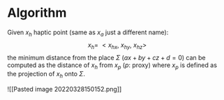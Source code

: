 # Algorithm
Given $x_h$ haptic point (same as $x_a$ just a different name):
$$
x_h = \ <x_{hx}, \ x_{hy}, \ x_{hz}>
$$
the minimum distance from the place $\Sigma$ ($ax + by + cz +d = 0)$ can be computed as the distance of $x_h$ from $x_p$ ($p$: proxy) where $x_p$ is defined as the projection of $x_h$ onto $\Sigma$.

![[Pasted image 20220328150152.png]]
